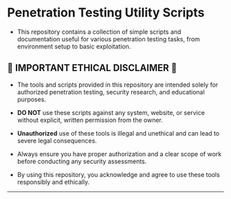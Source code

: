 # Penetration Testing Utility Scripts
- This repository contains a collection of simple scripts and documentation useful for various penetration testing tasks, from environment setup to basic exploitation.

## 🚨 IMPORTANT ETHICAL DISCLAIMER 🚨
- The tools and scripts provided in this repository are intended solely for authorized penetration testing, security research, and educational purposes.

- **DO NOT** use these scripts against any system, website, or service without explicit, written permission from the owner.

- **Unauthorized** use of these tools is illegal and unethical and can lead to severe legal consequences.

- Always ensure you have proper authorization and a clear scope of work before conducting any security assessments.

- By using this repository, you acknowledge and agree to use these tools responsibly and ethically.

---
